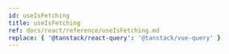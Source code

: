 ```yaml
---
id: useIsFetching
title: useIsFetching
ref: docs/react/reference/useIsFetching.md
replace: { '@tanstack/react-query': '@tanstack/vue-query' }
---
```

